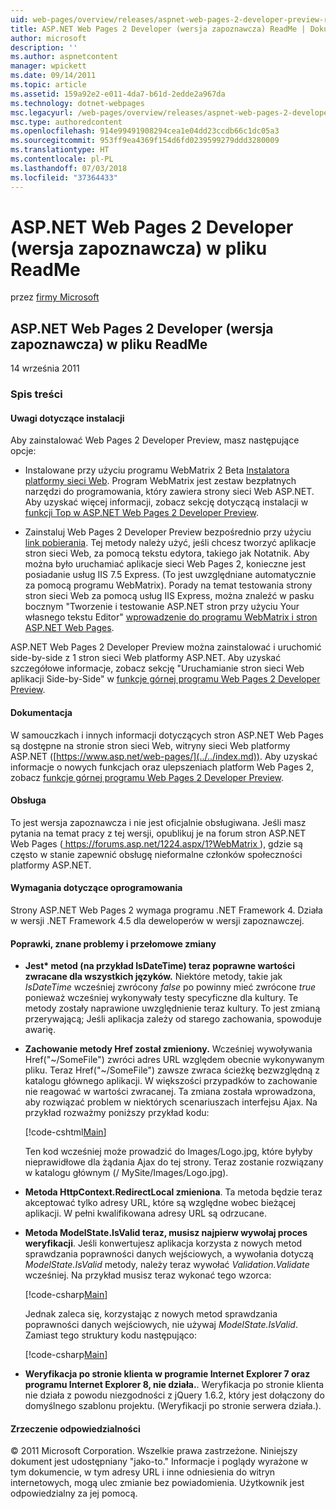 ```yaml
---
uid: web-pages/overview/releases/aspnet-web-pages-2-developer-preview-readme
title: ASP.NET Web Pages 2 Developer (wersja zapoznawcza) ReadMe | Dokumentacja firmy Microsoft
author: microsoft
description: ''
ms.author: aspnetcontent
manager: wpickett
ms.date: 09/14/2011
ms.topic: article
ms.assetid: 159a92e2-e011-4da7-b61d-2edde2a967da
ms.technology: dotnet-webpages
msc.legacyurl: /web-pages/overview/releases/aspnet-web-pages-2-developer-preview-readme
msc.type: authoredcontent
ms.openlocfilehash: 914e99491908294cea1e04dd23ccdb66c1dc05a3
ms.sourcegitcommit: 953ff9ea4369f154d6fd0239599279ddd3280009
ms.translationtype: HT
ms.contentlocale: pl-PL
ms.lasthandoff: 07/03/2018
ms.locfileid: "37364433"
---
```

<a name="aspnet-web-pages-2-developer-preview-readme"></a>ASP.NET Web Pages 2 Developer (wersja zapoznawcza) w pliku ReadMe
====================
przez [firmy Microsoft](https://github.com/microsoft)

## <a name="aspnet-web-pages-2-developer-preview-readme"></a>ASP.NET Web Pages 2 Developer (wersja zapoznawcza) w pliku ReadMe

14 września 2011

### <a name="contents"></a>Spis treści

#### <a id="_Toc303701284"></a>  Uwagi dotyczące instalacji

Aby zainstalować Web Pages 2 Developer Preview, masz następujące opcje:

- Instalowane przy użyciu programu WebMatrix 2 Beta [Instalatora platformy sieci Web](https://go.microsoft.com/fwlink/?LinkId=226883). Program WebMatrix jest zestaw bezpłatnych narzędzi do programowania, który zawiera strony sieci Web ASP.NET. Aby uzyskać więcej informacji, zobacz sekcję dotyczącą instalacji w [funkcji Top w ASP.NET Web Pages 2 Developer Preview](https://go.microsoft.com/fwlink/?LinkID=227824).

- Zainstaluj Web Pages 2 Developer Preview bezpośrednio przy użyciu [link pobierania](https://go.microsoft.com/fwlink/?LinkID=226335). Tej metody należy użyć, jeśli chcesz tworzyć aplikacje stron sieci Web, za pomocą tekstu edytora, takiego jak Notatnik. Aby można było uruchamiać aplikacje sieci Web Pages 2, konieczne jest posiadanie usług IIS 7.5 Express. (To jest uwzględniane automatycznie za pomocą programu WebMatrix). Porady na temat testowania strony stron sieci Web za pomocą usług IIS Express, można znaleźć w pasku bocznym "Tworzenie i testowanie ASP.NET stron przy użyciu Your własnego tekstu Editor" [wprowadzenie do programu WebMatrix i stron ASP.NET Web Pages](https://go.microsoft.com/fwlink/?LinkId=202889).

ASP.NET Web Pages 2 Developer Preview można zainstalować i uruchomić side-by-side z 1 stron sieci Web platformy ASP.NET. <a id="a"></a>Aby uzyskać szczegółowe informacje, zobacz sekcję "Uruchamianie stron sieci Web aplikacji Side-by-Side" w [funkcje górnej programu Web Pages 2 Developer Preview](https://go.microsoft.com/fwlink/?LinkID=227824).

#### <a id="_Toc303701285"></a>  Dokumentacja

W samouczkach i innych informacji dotyczących stron ASP.NET Web Pages są dostępne na stronie stron sieci Web, witryny sieci Web platformy ASP.NET ([https://www.asp.net/web-pages/](../../index.md)). Aby uzyskać informacje o nowych funkcjach oraz ulepszeniach platform Web Pages 2, zobacz [funkcje górnej programu Web Pages 2 Developer Preview](https://go.microsoft.com/fwlink/?LinkID=227824).

#### <a id="_Toc303701286"></a>  Obsługa

<a id="_Toc209852135"></a><a id="_Toc255833657"></a> To jest wersja zapoznawcza i nie jest oficjalnie obsługiwana. Jeśli masz pytania na temat pracy z tej wersji, opublikuj je na forum stron ASP.NET Web Pages ([ https://forums.asp.net/1224.aspx/1?WebMatrix ](https://forums.asp.net/1224.aspx/1?WebMatrix) ), gdzie są często w stanie zapewnić obsługę nieformalne członków społeczności platformy ASP.NET.

#### <a id="_Toc303701287"></a>  Wymagania dotyczące oprogramowania

Strony ASP.NET Web Pages 2 wymaga programu .NET Framework 4. Działa w wersji .NET Framework 4.5 dla deweloperów w wersji zapoznawczej.

<a id="_Toc303701288"></a><a id="_Breaking_Changes"></a>

#### <a name="fixes-known-issues-and-breaking-changes"></a>Poprawki, znane problemy i przełomowe zmiany

<a id="_Toc224729061"></a><a id="_Toc238051347"></a>

- **Jest\* metod (na przykład IsDateTime) teraz poprawne wartości zwracane dla wszystkich języków.** Niektóre metody, takie jak *IsDateTime* wcześniej zwrócony *false* po powinny mieć zwrócone *true* ponieważ wcześniej wykonywały testy specyficzne dla kultury. Te metody zostały naprawione uwzględnienie teraz kultury. To jest zmianą przerywającą; Jeśli aplikacja zależy od starego zachowania, spowoduje awarię.
- **Zachowanie metody Href został zmieniony.** Wcześniej wywoływania Href("~/SomeFile") zwróci adres URL względem obecnie wykonywanym pliku. Teraz Href("~/SomeFile") zawsze zwraca ścieżkę bezwzględną z katalogu głównego aplikacji. W większości przypadków to zachowanie nie reagować w wartości zwracanej. Ta zmiana została wprowadzona, aby rozwiązać problem w niektórych scenariuszach interfejsu Ajax. Na przykład rozważmy poniższy przykład kodu: 

    [!code-cshtml[Main](aspnet-web-pages-2-developer-preview-readme/samples/sample1.cshtml)]

    Ten kod wcześniej może prowadzić do Images/Logo.jpg, które byłyby nieprawidłowe dla żądania Ajax do tej strony. Teraz zostanie rozwiązany w katalogu głównym (/ MySite/Images/Logo.jpg).
- **Metoda HttpContext.RedirectLocal zmieniona**. Ta metoda będzie teraz akceptować tylko adresy URL, które są względne wobec bieżącej aplikacji. W pełni kwalifikowana adresy URL są odrzucane.
- **Metoda ModelState.IsValid teraz, musisz najpierw wywołaj proces weryfikacji**. Jeśli konwertujesz aplikacja korzysta z nowych metod sprawdzania poprawności danych wejściowych, a wywołania dotyczą *ModelState.IsValid* metody, należy teraz wywołać *Validation.Validate* wcześniej. Na przykład musisz teraz wykonać tego wzorca: 

    [!code-csharp[Main](aspnet-web-pages-2-developer-preview-readme/samples/sample2.cs)]

  Jednak zaleca się, korzystając z nowych metod sprawdzania poprawności danych wejściowych, nie używaj *ModelState.IsValid*. Zamiast tego struktury kodu następująco: 

    [!code-csharp[Main](aspnet-web-pages-2-developer-preview-readme/samples/sample3.cs)]
- **Weryfikacja po stronie klienta w programie Internet Explorer 7 oraz programu Internet Explorer 8, nie działa.**. Weryfikacja po stronie klienta nie działa z powodu niezgodności z jQuery 1.6.2, który jest dołączony do domyślnego szablonu projektu. (Weryfikacji po stronie serwera działa.).

#### <a id="_Toc303701289"></a>  Zrzeczenie odpowiedzialności

© 2011 Microsoft Corporation. Wszelkie prawa zastrzeżone. Niniejszy dokument jest udostępniany "jako-to." Informacje i poglądy wyrażone w tym dokumencie, w tym adresy URL i inne odniesienia do witryn internetowych, mogą ulec zmianie bez powiadomienia. Użytkownik jest odpowiedzialny za jej pomocą.
